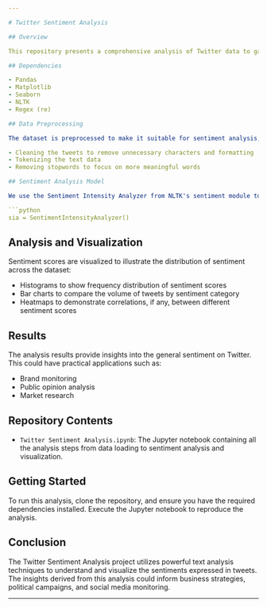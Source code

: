 ```yaml
---

# Twitter Sentiment Analysis

## Overview

This repository presents a comprehensive analysis of Twitter data to gauge public sentiment. Utilizing the VADER (Valence Aware Dictionary and sEntiment Reasoner) lexicon within the NLTK (Natural Language Toolkit) library, we analyze tweets to determine the general sentiment (positive, negative, or neutral) expressed in the text.

## Dependencies

- Pandas
- Matplotlib
- Seaborn
- NLTK
- Regex (re)

## Data Preprocessing

The dataset is preprocessed to make it suitable for sentiment analysis, which involves:

- Cleaning the tweets to remove unnecessary characters and formatting
- Tokenizing the text data
- Removing stopwords to focus on more meaningful words

## Sentiment Analysis Model

We use the Sentiment Intensity Analyzer from NLTK's sentiment module to assign sentiment scores to tweets:

```python
sia = SentimentIntensityAnalyzer()
```

## Analysis and Visualization

Sentiment scores are visualized to illustrate the distribution of sentiment across the dataset:

- Histograms to show frequency distribution of sentiment scores
- Bar charts to compare the volume of tweets by sentiment category
- Heatmaps to demonstrate correlations, if any, between different sentiment scores

## Results

The analysis results provide insights into the general sentiment on Twitter. This could have practical applications such as:

- Brand monitoring
- Public opinion analysis
- Market research

## Repository Contents

- `Twitter Sentiment Analysis.ipynb`: The Jupyter notebook containing all the analysis steps from data loading to sentiment analysis and visualization.

## Getting Started

To run this analysis, clone the repository, and ensure you have the required dependencies installed. Execute the Jupyter notebook to reproduce the analysis.

## Conclusion

The Twitter Sentiment Analysis project utilizes powerful text analysis techniques to understand and visualize the sentiments expressed in tweets. The insights derived from this analysis could inform business strategies, political campaigns, and social media monitoring.

---
```

